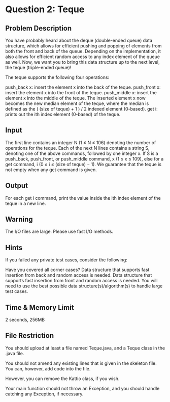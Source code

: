 # Question 2: Teque

## Problem Description

You have probably heard about the deque (double-ended queue) data structure, which allows for efficient pushing and popping of elements from both the front and back of the queue. Depending on the implementation, it also allows for efficient random access to any index element of the queue as well. Now, we want you to bring this data structure up to the next level, the teque (triple-ended queue)!

The teque supports the following four operations:

push_back x: insert the element x into the back of the teque.
push_front x: insert the element x into the front of the teque.
push_middle x: insert the element x into the middle of the teque. The inserted element x now becomes the new median element of the teque, where the median is defined as the ( (size of teque) + 1 ) / 2 indexed element (0-based).
get i: prints out the ith index element (0-based) of the teque.

## Input

The first line contains an integer N (1 ≤ N ≤ 106) denoting the number of operations for the teque. Each of the next N lines contains a string S, denoting one of the above commands, followed by one integer x. If S is a push_back, push_front, or push_middle command, x (1 ≤ x ≤ 109), else for a get command, i (0 ≤ i ≤ (size of teque) − 1). We guarantee that the teque is not empty when any get command is given.

## Output

For each get i command, print the value inside the ith index element of the teque in a new line.

## Warning

The I/O files are large. Please use fast I/O methods.

## Hints

If you failed any private test cases, consider the following:

Have you covered all corner cases?
Data structure that supports fast insertion from back and random access is needed.
Data structure that supports fast insertion from front and random access is needed.
You will need to use the best possible data structure(s)/algorithm(s) to handle large test cases.

## Time & Memory Limit

2 seconds, 256MB

## File Restriction

You should upload at least a file named Teque.java, and a Teque class in the .java file.

You should not amend any existing lines that is given in the skeleton file. You can, however, add code into the file.

However, you can remove the Kattio class, if you wish.

Your main function should not throw an Exception, and you should handle catching any Exception, if necessary. 
